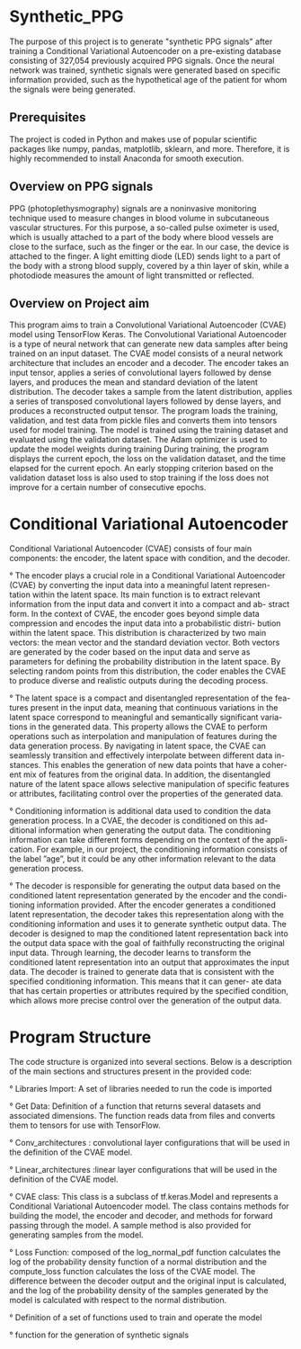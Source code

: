 
# Synthetic_PPG

The purpose of this project is to generate "synthetic PPG signals" after training a Conditional Variational Autoencoder on a pre-existing database consisting of 327,054 previously acquired PPG signals.
Once the neural network was trained, synthetic signals were generated based on specific information provided, such as the hypothetical age of the patient for whom the signals were being generated.

## Prerequisites
The project is coded in Python and makes use of popular scientific packages like numpy, pandas, matplotlib, sklearn, and more. Therefore, it is highly recommended to install Anaconda for smooth execution.

## Overview on PPG signals

PPG (photoplethysmography) signals are a noninvasive monitoring technique used to measure changes in blood volume in subcutaneous vascular structures. For this purpose, a so-called pulse oximeter is used, which is usually attached to a part of the body where blood vessels are close to the surface, such as the finger or the ear. In our case, the device is attached to the finger.
A light emitting diode (LED) sends light to a part of the body with a strong blood supply, covered by a thin layer of skin, while a photodiode measures the amount of light transmitted or reflected.

## Overview on Project aim

This program aims to train a Convolutional Variational Autoencoder (CVAE) model using TensorFlow Keras. The Convolutional Variational Autoencoder is a type of neural network that can generate new data samples after being trained on an input dataset. The CVAE model consists of a neural network architecture that includes an encoder and a decoder.
The encoder takes an input tensor, applies a series of convolutional layers followed by dense layers, and produces the mean and standard deviation of the latent distribution. The decoder takes a sample from the latent distribution, applies a series of transposed convolutional layers followed by dense layers, and produces a reconstructed output tensor.
The program loads the training, validation, and test data from pickle files and converts them into tensors used for model training. The model is trained using the training dataset and evaluated using the validation dataset. The Adam optimizer is used to update the model weights during training
During training, the program displays the current epoch, the loss on the validation dataset, and the time elapsed for the current epoch. An early stopping criterion based on the validation dataset loss is also used to stop training if the loss does not improve for a certain number of consecutive epochs.

# Conditional Variational Autoencoder

Conditional Variational Autoencoder (CVAE) consists of four main components: the encoder, the latent space with condition, and the decoder.

° The encoder plays a crucial role in a Conditional Variational Autoencoder (CVAE) by converting the input data into a meaningful latent represen- tation within the latent space. Its main function is to extract relevant information from the input data and convert it into a compact and ab- stract form. In the context of CVAE, the encoder goes beyond simple data compression and encodes the input data into a probabilistic distri- bution within the latent space. This distribution is characterized by two main vectors: the mean vector and the standard deviation vector. Both vectors are generated by the coder based on the input data and serve as parameters for defining the probability distribution in the latent space. By selecting random points from this distribution, the coder enables the CVAE to produce diverse and realistic outputs during the decoding process.

° The latent space is a compact and disentangled representation of the fea- tures present in the input data, meaning that continuous variations in the latent space correspond to meaningful and semantically significant varia- tions in the generated data. This property allows the CVAE to perform operations such as interpolation and manipulation of features during the data generation process. By navigating in latent space, the CVAE can seamlessly transition and effectively interpolate between different data in- stances. This enables the generation of new data points that have a coher- ent mix of features from the original data. In addition, the disentangled nature of the latent space allows selective manipulation of specific features or attributes, facilitating control over the properties of the generated data.

° Conditioning information is additional data used to condition the data generation process. In a CVAE, the decoder is conditioned on this ad- ditional information when generating the output data. The conditioning information can take different forms depending on the context of the appli- cation. For example, in our project, the conditioning information consists of the label ”age”, but it could be any other information relevant to the data generation process.

° The decoder is responsible for generating the output data based on the conditioned latent representation generated by the encoder and the condi- tioning information provided. After the encoder generates a conditioned latent representation, the decoder takes this representation along with the conditioning information and uses it to generate synthetic output data. The decoder is designed to map the conditioned latent representation back into the output data space with the goal of faithfully reconstructing the original input data. Through learning, the decoder learns to transform the conditioned latent representation into an output that approximates the input data. The decoder is trained to generate data that is consistent with the specified conditioning information. This means that it can gener- ate data that has certain properties or attributes required by the specified condition, which allows more precise control over the generation of the output data.

# Program Structure

The code structure is organized into several sections. Below is a description of the main sections and structures present in the provided code:

° Libraries Import: A set of libraries needed to run the code is imported

° Get Data: Definition of a function that returns several datasets and associated dimensions. The function reads data from files and        converts them to tensors for use with TensorFlow.

° Conv_architectures : convolutional layer configurations that will be used in the definition of the CVAE model.

° Linear_architectures :linear layer configurations that will be used in the definition of the CVAE model.

° CVAE class: This class is a subclass of tf.keras.Model and represents a Conditional Variational Autoencoder model. The class contains methods for building the model, the encoder and decoder, and methods for forward passing through the model. A sample method is also provided for generating samples from the model.

° Loss Function: composed of the log_normal_pdf function calculates the log of the probability density function of a normal distribution and the compute_loss function calculates the loss of the CVAE model. The difference between the decoder output and the original input is calculated, and the log of the probability density of the samples generated by the model is calculated with respect to the normal distribution.

° Definition of a set of functions used to train and operate the model

° function for the generation of synthetic signals


